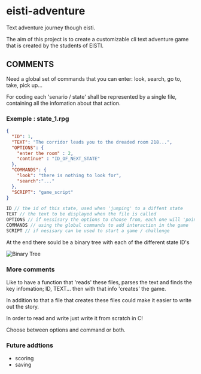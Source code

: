 # eisti-adventure
Text adventure journey though eisti. 

The aim of this project is to create a customizable cli text adventure game that is created by the students of EISTI. 

## COMMENTS

Need a global set of commands that you can enter:
look, search, go to, take, pick up...

For coding each 'senario / state' shall be represented by a single file, containing all the infomation about that action.

### Exemple : state_1.rpg

```json
{
  "ID": 1,
  "TEXT": "The corridor leads you to the dreaded room 218...",
  "OPTIONS": {
    "enter the room" : 2,
    "continue" : "ID_OF_NEXT_STATE"
  },
  "COMMANDS": {
    "look": "there is nothing to look for",
    "search":"..."
  },
  "SCRIPT": "game_script"
}
```

```c
ID // the id of this state, used when 'jumping' to a diffent state
TEXT // the text to be displayed when the file is called
OPTIONS // if nessisary the options to choose from, each one will 'point' to a different state file using its ID
COMMANDS // using the global commands to add interaction in the game
SCRIPT // if nesisary can be used to start a game / challenge
```

At the end there sould be a binary tree with each of the different state ID's

![Binary Tree](https://www.cdn.geeksforgeeks.org/wp-content/uploads/binary-tree-to-DLL.png)

### More comments

Like to have a function that 'reads' these files, parses the text and finds the key infomation; ID, TEXT...
then with that info 'creates' the game.

In addition to that a file that creates these files could make it easier to write out the story.

In order to read and write just write it from scratch in C!

Choose between options and command or both.

### Future addtions

- scoring
- saving

